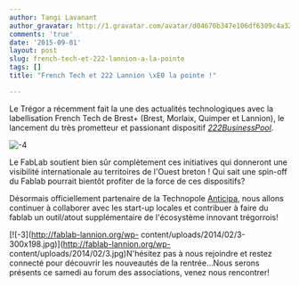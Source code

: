 ```yaml
---
author: Tangi Lavanant
author_gravatar: http://1.gravatar.com/avatar/d04670b347e106df6309c4a3235f00b9?s=96&d=mm&r=g
comments: 'true'
date: '2015-09-01'
layout: post
slug: french-tech-et-222-lannion-a-la-pointe
tags: []
title: "French Tech et 222 Lannion \xE0 la pointe !"

---
```

Le Trégor a récemment fait la une des actualités technologiques avec la
labellisation French Tech de Brest+ (Brest, Morlaix, Quimper et Lannion), le
lancement du très prometteur et passionant dispositif
_[222BusinessPool](http://www.le222businesspool.com/)_.

![-4](http://fablab-lannion.org/wp-content/uploads/2014/02/4-300x198.jpg)

Le FabLab soutient bien sûr complètement ces initiatives qui donneront une
visibilité internationale au territoires de l'Ouest breton ! Qui sait une
spin-off du Fablab pourrait bientôt profiter de la force de ces dispositifs?

Désormais officiellement partenaire de la Technopole
[Anticipa](http://www.technopole-anticipa.com/index.php), nous allons
continuer à collaborer avec les start-up locales et contribuer à faire du
fablab un outil/atout supplémentaire de l'écosystème innovant trégorrois!

[![-3](http://fablab-lannion.org/wp-
content/uploads/2014/02/3-300x198.jpg)](http://fablab-lannion.org/wp-
content/uploads/2014/02/3.jpg)N'hésitez pas à nous rejoindre et restez
connecté pour découvrir les nouveautés de la rentrée…Nous serons présents ce
samedi au forum des associations, venez nous rencontrer!




